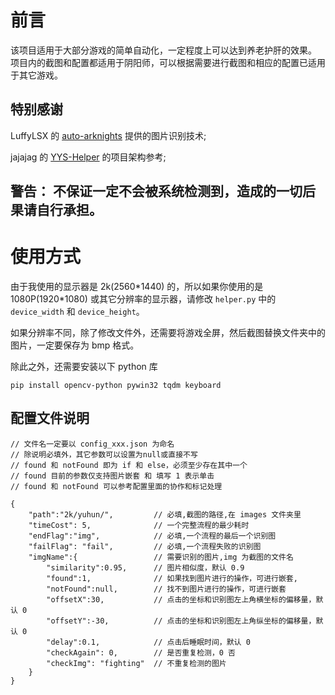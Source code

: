 # 前言
该项目适用于大部分游戏的简单自动化，一定程度上可以达到养老护肝的效果。  
项目内的截图和配置都适用于阴阳师，可以根据需要进行截图和相应的配置已适用于其它游戏。  

## 特别感谢
LuffyLSX 的 [auto-arknights](https://github.com/LuffyLSX/auto-arknights) 提供的图片识别技术;    

jajajag 的 [YYS-Helper](https://github.com/jajajag/YYS-Helper) 的项目架构参考;


## **警告：** 不保证一定不会被系统检测到，造成的一切后果请自行承担。  

# 使用方式
由于我使用的显示器是 2k(2560\*1440) 的，所以如果你使用的是 1080P(1920\*1080) 或其它分辨率的显示器，请修改 `helper.py` 中的 `device_width` 和 `device_height`。   

如果分辨率不同，除了修改文件外，还需要将游戏全屏，然后截图替换文件夹中的图片，一定要保存为 bmp 格式。 

除此之外，还需要安装以下 python 库
```
pip install opencv-python pywin32 tqdm keyboard
```

## 配置文件说明
```
// 文件名一定要以 config_xxx.json 为命名
// 除说明必填外，其它参数可以设置为null或直接不写
// found 和 notFound 即为 if 和 else，必须至少存在其中一个
// found 目前的参数仅支持图片嵌套 和 填写 1 表示单击
// found 和 notFound 可以参考配置里面的协作和标记处理

{
    "path":"2k/yuhun/",         // 必填,截图的路径,在 images 文件夹里
    "timeCost": 5,              // 一个完整流程的最少耗时
    "endFlag":"img",            // 必填,一个流程的最后一个识别图
    "failFlag": "fail",         // 必填,一个流程失败的识别图
    "imgName":{                 // 需要识别的图片,img 为截图的文件名
        "similarity":0.95,      // 图片相似度，默认 0.9
        "found":1,              // 如果找到图片进行的操作，可进行嵌套,
        "notFound":null,        // 找不到图片进行的操作，可进行嵌套
        "offsetX":30,           // 点击的坐标和识别图左上角横坐标的偏移量，默认 0
        "offsetY":-30,          // 点击的坐标和识别图左上角纵坐标的偏移量，默认 0
        "delay":0.1,            // 点击后睡眠时间，默认 0
        "checkAgain": 0,        // 是否重复检测，0 否
        "checkImg": "fighting"  // 不重复检测的图片
    }
}
```
